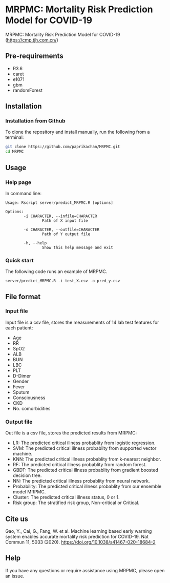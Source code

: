 
# MRPMC: Mortality Risk Prediction Model for COVID-19

MRPMC: Mortality Risk Prediction Model for COVID-19 (https://cmp.tjh.com.cn/)


## Pre-requirements
* R3.6
* caret
* e1071
* gbm
* randomForest


## Installation

### Installation from Github
To clone the repository and install manually, run the following from a terminal:
```Bash
git clone https://github.com/paprikachan/MRPMC.git
cd MRPMC
```

## Usage

### Help page

In command line:
```shell
Usage: Rscript server/predict_MRPMC.R [options]

Options:
        -i CHARACTER, --infile=CHARACTER
                Path of X input file

        -o CHARACTER, --outfile=CHARACTER
                Path of Y output file

        -h, --help
                Show this help message and exit
```

### Quick start
The following code runs an example of MRPMC.

```shell
server/predict_MRPMC.R -i test_X.csv -o pred_y.csv
```

## File format

### Input file


Input file is a csv file, stores the measurements of 14 lab test features for each patient:
* Age
* RR
* SpO2
* ALB
* BUN
* LBC
* PLT
* D-Dimer
* Gender
* Fever
* Sputum
* Consciousness
* CKD
* No. comorbidities


### Output file
Out file is a csv file, stores the predicted results from MRPMC:
* LR: The predicted critical illness probablity from logistic regression.
* SVM: The predicted critical illness probablity from supported vector machine.
* KNN: The predicted critical illness probablity from k-nearest neighbor.
* RF: The predicted critical illness probablity from random forest.
* GBDT: The predicted critical illness probablity from gradient boosted decision tree.
* NN: The predicted critical illness probablity from neural network.
* Probability: The predicted critical illness probablity from our ensemble model MRPMC.
* Cluster: The predicted critical illness status, 0 or 1.
* Risk group: The stratified risk group, Non-critical or Critical.

## Cite us

Gao, Y., Cai, G., Fang, W. et al. Machine learning based early warning system enables accurate mortality risk prediction for COVID-19. Nat Commun 11, 5033 (2020). https://doi.org/10.1038/s41467-020-18684-2

## Help
If you have any questions or require assistance using MRPMC, please open an issue.
